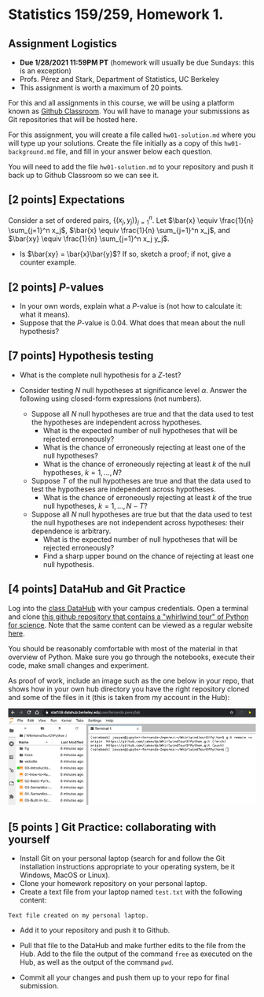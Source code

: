 # Statistics 159/259, Homework 1. 

## Assignment Logistics

* **Due 1/28/2021 11:59PM PT** (homework will usually be due Sundays: this is an exception)
* Profs. Pérez and Stark, Department of Statistics, UC Berkeley
* This assignment is worth a maximum of 20 points.


For this and all assignments in this course, we will be using a platform known as [Github Classroom](https://classroom.github.com/classrooms/42591242-stat-159-259-spring-2021-university-of-california-berkeley). You will have to manage your submissions as Git repositories that will be hosted here.

For this assignment, you will create a file called `hw01-solution.md` where you will type up your solutions. 
Create the file initially as a copy of this `hw01-background.md` file, and fill in your answer below each question.

You will need to add the file `hw01-solution.md` to your repository and push it back up to Github Classroom so we can see it.


## [2 points] Expectations

Consider a set of ordered pairs, $\{ (x_j, y_j)\}_{j=1}^n$.
Let $\bar{x} \equiv \frac{1}{n} \sum_{j=1}^n x_j$,
$\bar{x} \equiv \frac{1}{n} \sum_{j=1}^n x_j$, and
$\bar{xy} \equiv \frac{1}{n} \sum_{j=1}^n x_j y_j$.
- Is $\bar{xy} = \bar{x}\bar{y}$? If so, sketch a proof; if not, give a counter example.

## [2 points] $P$-values

- In your own words, explain what a $P$-value is (not how to calculate it: what it means).
- Suppose that the $P$-value is 0.04. What does that mean about the null hypothesis?


## [7 points] Hypothesis testing

+ What is the complete null hypothesis for a $Z$-test?

+ Consider testing $N$ null hypotheses at significance level $\alpha$.
Answer the following using closed-form expressions
(not numbers).
    - Suppose all $N$ null hypotheses are true and that the data used to test the 
hypotheses are independent across hypotheses.
        - What is the expected number of null hypotheses that will be rejected erroneously?
        - What is the chance of erroneously rejecting at least one of the null hypotheses?
        - What is the chance of erroneously rejecting at least $k$ of the null hypotheses, $k=1, \ldots, N$?
    - Suppose $T$ of the null hypotheses are true and that the data used to test the hypotheses are independent
across hypotheses.
        - What is the chance of erroneously rejecting at least $k$ of the true null hypotheses, $k=1, \ldots, N-T$?
    - Suppose all $N$ null hypotheses are true but that the data used to test the null hypotheses are not
independent across hypotheses: their dependence is arbitrary.
        - What is the expected number of null hypotheses that will be rejected erroneously?
        - Find a sharp upper bound on the chance of rejecting at least one null hypothesis.

## [4 points] DataHub and Git Practice

Log into the [class DataHub](https://stat159.datahub.berkeley.edu) with your campus credentials. Open a terminal and clone [this github repository that contains a "whirlwind tour" of Python for science](https://github.com/jakevdp/WhirlwindTourOfPython). Note that the same content can be viewed as a regular website [here](https://jakevdp.github.io/WhirlwindTourOfPython/index.html).

You should be reasonably comfortable with most of the material in that overview of Python. Make sure you go through the notebooks, execute their code, make small changes and experiment.

As proof of work, include an image such as the one below in your repo, that shows how in your own hub directory you have the right repository cloned and some of the files in it (this is taken from my account in the Hub):

![](Fig/hw01-git-repo.png)


## [5 points ] Git Practice: collaborating with yourself

- Install Git on your personal laptop (search for and follow the Git installation instructions appropriate to your operating system, be it Windows, MacOS or Linux).
- Clone your homework repository on your personal laptop.
- Create a text file from your laptop named `test.txt` with the following content:

```
Text file created on my personal laptop.
```

- Add it to your repository and push it to Github.

- Pull that file to the DataHub and make further edits to the file from the Hub. Add to the file the output of the command `free` as 
executed on the Hub, as well as the output of the command `pwd`.

- Commit all your changes and push them up to your repo for final submission.
